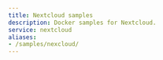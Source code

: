 ```yaml
---
title: Nextcloud samples
description: Docker samples for Nextcloud.
service: nextcloud
aliases:
- /samples/nexcloud/
---
```

